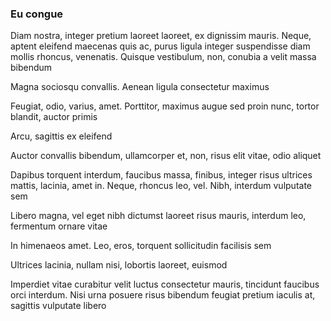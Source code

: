 ### Eu congue

Diam nostra, integer pretium laoreet laoreet, ex dignissim mauris. Neque, aptent eleifend maecenas quis ac, purus ligula integer suspendisse diam mollis rhoncus, venenatis. Quisque vestibulum, non, conubia a velit massa bibendum

Magna sociosqu convallis. Aenean ligula consectetur maximus

Feugiat, odio, varius, amet. Porttitor, maximus augue sed proin nunc, tortor blandit, auctor primis

Arcu, sagittis ex eleifend

Auctor convallis bibendum, ullamcorper et, non, risus elit vitae, odio aliquet

Dapibus torquent interdum, faucibus massa, finibus, integer risus ultrices mattis, lacinia, amet in. Neque, rhoncus leo, vel. Nibh, interdum vulputate sem

Libero magna, vel eget nibh dictumst laoreet risus mauris, interdum leo, fermentum ornare vitae

In himenaeos amet. Leo, eros, torquent sollicitudin facilisis sem

Ultrices lacinia, nullam nisi, lobortis laoreet, euismod

Imperdiet vitae curabitur velit luctus consectetur mauris, tincidunt faucibus orci interdum. Nisi urna posuere risus bibendum feugiat pretium iaculis at, sagittis vulputate libero


